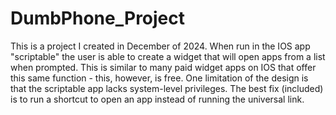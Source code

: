 # DumbPhone_Project
This is a project I created in December of 2024. When run in the IOS app "scriptable" the user is able to create a widget that will open apps from a list when prompted. This is similar to many paid widget apps on IOS that offer this same function - this, however, is free. One limitation of the design is that the scriptable app lacks system-level privileges. The best fix (included) is to run a shortcut to open an app instead of running the universal link. 
